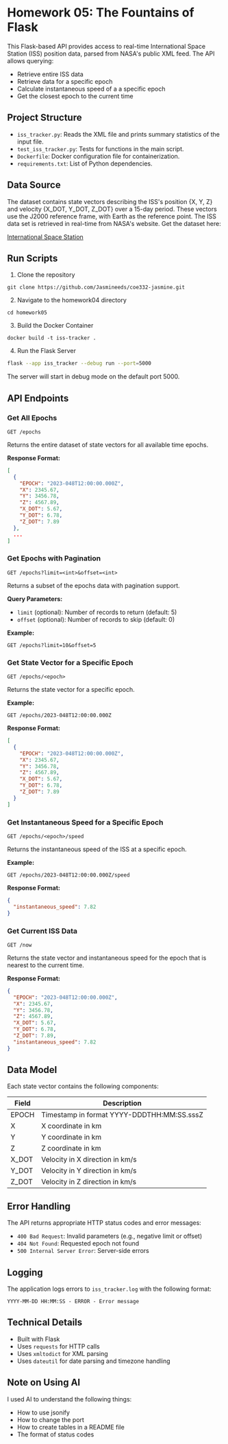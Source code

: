 # Homework 05: The Fountains of Flask

This Flask-based API provides access to real-time International Space Station (ISS) position data, parsed from NASA's public XML feed. The API allows querying:

- Retrieve entire ISS data
- Retrieve data for a specific epoch
- Calculate instantaneous speed of a a specific epoch
- Get the closest epoch to the current time

## Project Structure

- `iss_tracker.py`: Reads the XML file and prints summary statistics of the input file.
- `test_iss_tracker.py`: Tests for functions in the main script.
- `Dockerfile`: Docker configuration file for containerization.
- `requirements.txt`: List of Python dependencies.

## Data Source

The dataset contains state vectors describing the ISS's position {X, Y, Z} and velocity {X_DOT, Y_DOT, Z_DOT} over a 15-day period. These vectors use the J2000 reference frame, with Earth as the reference point. The ISS data set is retrieved in real-time from NASA's website. Get the dataset here:

[International Space Station](https://spotthestation.nasa.gov/trajectory_data.cfm)

## Run Scripts

1. Clone the repository
```
git clone https://github.com/Jasmineeds/coe332-jasmine.git
```

2. Navigate to the homework04 directory
```
cd homework05
```

3. Build the Docker Container
```
docker build -t iss-tracker .
```

4. Run the Flask Server
```bash
flask --app iss_tracker --debug run --port=5000
```

The server will start in debug mode on the default port 5000.

## API Endpoints

### Get All Epochs

```
GET /epochs
```

Returns the entire dataset of state vectors for all available time epochs.

**Response Format:**
```json
[
  {
    "EPOCH": "2023-048T12:00:00.000Z",
    "X": 2345.67,
    "Y": 3456.78,
    "Z": 4567.89,
    "X_DOT": 5.67,
    "Y_DOT": 6.78,
    "Z_DOT": 7.89
  },
  ...
]
```

### Get Epochs with Pagination

```
GET /epochs?limit=<int>&offset=<int>
```

Returns a subset of the epochs data with pagination support.

**Query Parameters:**
- `limit` (optional): Number of records to return (default: 5)
- `offset` (optional): Number of records to skip (default: 0)

**Example:**
```
GET /epochs?limit=10&offset=5
```

### Get State Vector for a Specific Epoch

```
GET /epochs/<epoch>
```

Returns the state vector for a specific epoch.

**Example:**
```
GET /epochs/2023-048T12:00:00.000Z
```

**Response Format:**
```json
[
  {
    "EPOCH": "2023-048T12:00:00.000Z",
    "X": 2345.67,
    "Y": 3456.78,
    "Z": 4567.89,
    "X_DOT": 5.67,
    "Y_DOT": 6.78,
    "Z_DOT": 7.89
  }
]
```

### Get Instantaneous Speed for a Specific Epoch

```
GET /epochs/<epoch>/speed
```

Returns the instantaneous speed of the ISS at a specific epoch.

**Example:**
```
GET /epochs/2023-048T12:00:00.000Z/speed
```

**Response Format:**
```json
{
  "instantaneous_speed": 7.82
}
```

### Get Current ISS Data

```
GET /now
```

Returns the state vector and instantaneous speed for the epoch that is nearest to the current time.

**Response Format:**
```json
{
  "EPOCH": "2023-048T12:00:00.000Z",
  "X": 2345.67,
  "Y": 3456.78,
  "Z": 4567.89,
  "X_DOT": 5.67,
  "Y_DOT": 6.78,
  "Z_DOT": 7.89,
  "instantaneous_speed": 7.82
}
```

## Data Model

Each state vector contains the following components:

| Field | Description |
|-------|-------------|
| EPOCH | Timestamp in format YYYY-DDDTHH:MM:SS.sssZ |
| X | X coordinate in km |
| Y | Y coordinate in km |
| Z | Z coordinate in km |
| X_DOT | Velocity in X direction in km/s |
| Y_DOT | Velocity in Y direction in km/s |
| Z_DOT | Velocity in Z direction in km/s |

## Error Handling

The API returns appropriate HTTP status codes and error messages:

- `400 Bad Request`: Invalid parameters (e.g., negative limit or offset)
- `404 Not Found`: Requested epoch not found
- `500 Internal Server Error`: Server-side errors

## Logging

The application logs errors to `iss_tracker.log` with the following format:
```
YYYY-MM-DD HH:MM:SS - ERROR - Error message
```

## Technical Details

- Built with Flask
- Uses `requests` for HTTP calls
- Uses `xmltodict` for XML parsing
- Uses `dateutil` for date parsing and timezone handling

## Note on Using AI
I used AI to understand the following things:

- How to use jsonify
- How to change the port
- How to create tables in a README file
- The format of status codes